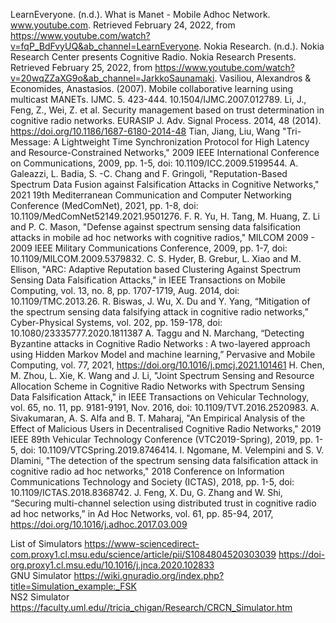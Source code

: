 LearnEveryone. (n.d.). What is Manet - Mobile Adhoc Network. www.youtube.com. Retrieved February 24, 2022, from https://www.youtube.com/watch?v=fqP_BdFvyUQ&ab_channel=LearnEveryone. 
Nokia Research. (n.d.). Nokia Research Center presents Cognitive Radio. Nokia Research Presents. Retrieved February 25, 2022, from https://www.youtube.com/watch?v=20wqZZaXG9o&ab_channel=JarkkoSaunamaki. 
Vasiliou, Alexandros & Economides, Anastasios. (2007). Mobile collaborative learning using multicast MANETs. IJMC. 5. 423-444. 10.1504/IJMC.2007.012789.
Li, J., Feng, Z., Wei, Z. et al. Security management based on trust determination in cognitive radio networks. EURASIP J. Adv. Signal Process. 2014, 48 (2014). https://doi.org/10.1186/1687-6180-2014-48
 Tian, Jiang, Liu, Wang "Tri-Message: A Lightweight Time Synchronization Protocol for High Latency and Resource-Constrained Networks," 2009 IEEE International Conference on Communications, 2009, pp. 1-5, doi: 10.1109/ICC.2009.5199544.
A. Galeazzi, L. Badia, S. -C. Chang and F. Gringoli, "Reputation-Based Spectrum Data Fusion against Falsification Attacks in Cognitive Networks," 2021 19th Mediterranean Communication and Computer Networking Conference (MedComNet), 2021, pp. 1-8, doi: 10.1109/MedComNet52149.2021.9501276.
F. R. Yu, H. Tang, M. Huang, Z. Li and P. C. Mason, "Defense against spectrum sensing data falsification attacks in mobile ad hoc networks with cognitive radios," MILCOM 2009 - 2009 IEEE Military Communications Conference, 2009, pp. 1-7, doi: 10.1109/MILCOM.2009.5379832.
C. S. Hyder, B. Grebur, L. Xiao and M. Ellison, "ARC: Adaptive Reputation based Clustering Against Spectrum Sensing Data Falsification Attacks," in IEEE Transactions on Mobile Computing, vol. 13, no. 8, pp. 1707-1719, Aug. 2014, doi: 10.1109/TMC.2013.26.
R. Biswas, J. Wu, X. Du and Y. Yang, “Mitigation of the spectrum sensing data falsifying attack in cognitive radio networks,” Cyber-Physical Systems, vol. 202, pp. 159-178, doi: 10.1080/23335777.2020.1811387
A. Taggu and N. Marchang, “Detecting Byzantine attacks in Cognitive Radio Networks : A two-layered approach using Hidden Markov Model and machine learning,” Pervasive and Mobile Computing, vol. 77, 2021, https://doi.org/10.1016/j.pmcj.2021.101461
H. Chen, M. Zhou, L. Xie, K. Wang and J. Li, "Joint Spectrum Sensing and Resource Allocation Scheme in Cognitive Radio Networks with Spectrum Sensing Data Falsification Attack," in IEEE Transactions on Vehicular Technology, vol. 65, no. 11, pp. 9181-9191, Nov. 2016, doi: 10.1109/TVT.2016.2520983.
A. Sivakumaran, A. S. Alfa and B. T. Maharaj, "An Empirical Analysis of the Effect of Malicious Users in Decentralised Cognitive Radio Networks," 2019 IEEE 89th Vehicular Technology Conference (VTC2019-Spring), 2019, pp. 1-5, doi: 10.1109/VTCSpring.2019.8746414.
I. Ngomane, M. Velempini and S. V. Dlamini, "The detection of the spectrum sensing data falsification attack in cognitive radio ad hoc networks," 2018 Conference on Information Communications Technology and Society (ICTAS), 2018, pp. 1-5, doi: 10.1109/ICTAS.2018.8368742.
J. Feng, X. Du, G. Zhang and W. Shi, “Securing multi-channel selection using distributed trust in cognitive radio ad hoc networks,” in Ad Hoc Networks, vol. 61, pp. 85-94, 2017, https://doi.org/10.1016/j.adhoc.2017.03.009

List of Simulators https://www-sciencedirect-com.proxy1.cl.msu.edu/science/article/pii/S1084804520303039 https://doi-org.proxy1.cl.msu.edu/10.1016/j.jnca.2020.102833  
GNU Simulator https://wiki.gnuradio.org/index.php?title=Simulation_example:_FSK  
NS2 Simulator https://faculty.uml.edu//tricia_chigan/Research/CRCN_Simulator.htm

